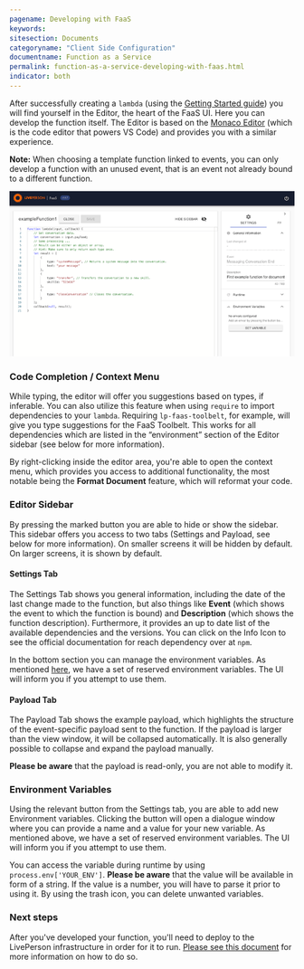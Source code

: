 ```yaml
---
pagename: Developing with FaaS
keywords:
sitesection: Documents
categoryname: "Client Side Configuration"
documentname: Function as a Service
permalink: function-as-a-service-developing-with-faas.html
indicator: both
---
```


After successfully creating a `lambda` (using the [Getting Started guide](function-as-a-service-getting-started.html)) you will find yourself in the Editor, the heart of the FaaS UI. Here you can develop the function itself. The Editor is based on the [Monaco Editor](https://microsoft.github.io/monaco-editor/index.html) (which is the code editor that powers VS Code) and provides you with a similar experience.

**Note:** When choosing a template function linked to events, you can only develop a function with an unused event, that is an event not already bound to a different function.

![](img/faas-editor.png)

### Code Completion / Context Menu

While typing, the editor will offer you suggestions based on types, if inferable. You can also utilize this feature when using `require` to import dependencies to your `lambda`. Requiring `lp-faas-toolbelt`, for example, will give you type suggestions for the FaaS Toolbelt. This works for all dependencies which are listed in the “environment” section of the Editor sidebar (see below for more information).

By right-clicking inside the editor area, you're able to open the context menu, which provides you access to additional functionality, the most notable being the **Format Document** feature, which will reformat your code.

### Editor Sidebar

By pressing the marked button you are able to hide or show the sidebar. This sidebar offers you access to two tabs (Settings and Payload, see below for more information). On smaller screens it will be hidden by default. On larger screens, it is shown by default.

#### Settings Tab

The Settings Tab shows you general information, including the date of the last change made to the function, but also things like **Event** (which shows the event to which the function is bound) and **Description** (which shows the function description). Furthermore, it provides an up to date list of the available dependencies and the versions. You can click on the Info Icon to see the official documentation for reach dependency over at `npm`.

In the bottom section you can manage the environment variables. As mentioned [here](function-as-a-service-getting-started.html#before-getting-started), we have a set of reserved environment variables. The UI will inform you if you attempt to use them.

#### Payload Tab

The Payload Tab shows the example payload, which highlights the structure of the event-specific payload sent to the function. If the payload is larger than the view window, it will be collapsed automatically. It is also generally possible to collapse and expand the payload manually.

**Please be aware** that the payload is read-only, you are not able to modify it.

### Environment Variables

Using the relevant button from the Settings tab, you are able to add new Environment variables. Clicking the button will open a dialogue window where you can provide a name and a value for your new variable. As mentioned above, we have a set of reserved environment variables. The UI will inform you if you attempt to use them.

You can access the variable during runtime by using `process.env['YOUR_ENV']`. **Please be aware** that the value will be available in form of a string. If the value is a number, you will have to parse it prior to using it. By using the trash icon, you can delete unwanted variables.

### Next steps

After you've developed your function, you'll need to deploy to the LivePerson infrastructure in order for it to run. [Please see this document](function-as-a-service-deploying-functions.html) for more information on how to do so.

